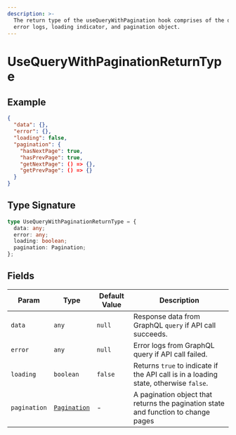 ```yaml
---
description: >-
  The return type of the useQueryWithPagination hook comprises of the data,
  error logs, loading indicator, and pagination object.
---
```


# UseQueryWithPaginationReturnType

## Example

```json
{
  "data": {},
  "error": {},
  "loading": false,
  "pagination": {
    "hasNextPage": true,
    "hasPrevPage": true,
    "getNextPage": () => {},
    "getPrevPage": () => {}
  }
}
```

## Type Signature

```typescript
type UseQueryWithPaginationReturnType = {
  data: any;
  error: any;
  loading: boolean;
  pagination: Pagination;
};
```

## Fields

| Param        | Type                          | Default Value | Description                                                                          |
| ------------ | ----------------------------- | ------------- | ------------------------------------------------------------------------------------ |
| `data`       | `any`                         | `null`        | Response data from GraphQL `query` if API call succeeds.                             |
| `error`      | `any`                         | `null`        | Error logs from GraphQL query if API call failed.                                    |
| `loading`    | `boolean`                     | `false`       | Returns `true` to indicate if the API call is in a loading state, otherwise `false`. |
| `pagination` | [`Pagination`](pagination.md) | -             | A pagination object that returns the pagination state and function to change pages   |
